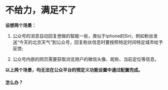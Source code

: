 # 不给力，满足不了

**设想两个场景：**

1. 公众号的消息自动回复想做的智能一些，类似于iphone的Siri，例如粉丝发送“今天的北京天气”到公众号，回复粉丝信息时要按照特定时间特定城市给予反馈;

2. 公众号内嵌的网页需要获取浏览用户的微信头像、昵称、当前定位等信息。 

**以上两个场景，均无法在公众平台的预定义功能设置中通过配置完成。**

#### 怎么办？